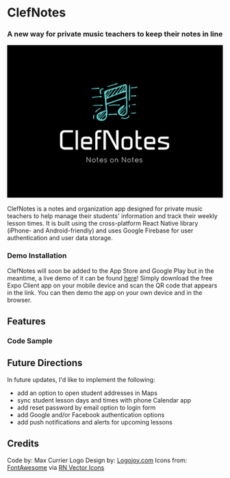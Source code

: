 # ClefNotes

### A new way for private music teachers to keep their notes in line

![Logo Image](https://github.com/sheriffhoodie/clef-notes/blob/master/images/clefnotes-logo-small.png)

ClefNotes is a notes and organization app designed for private music teachers to help manage their students' information and track their weekly lesson times. It is built using the cross-platform React Native library (iPhone- and Android-friendly) and uses Google Firebase for user authentication and user data storage.

### Demo Installation

ClefNotes will soon be added to the App Store and Google Play but in the meantime, a live demo of it can be found [here](https://snack.expo.io/@sheriffhoodie/clefnotes)! Simply download the free Expo Client app on your mobile device and scan the QR code that appears in the link. You can then demo the app on your own device and in the browser.

## Features

### Code Sample

## Future Directions

In future updates, I'd like to implement the following:

- add an option to open student addresses in Maps
- sync student lesson days and times with phone Calendar app
- add reset password by email option to login form
- add Google and/or Facebook authentication options
- add push notifications and alerts for upcoming lessons

## Credits

Code by: Max Currier
Logo Design by: [Logojoy.com](http://logojoy.com)
Icons from: [FontAwesome](http://fontawesome.com) via [RN Vector Icons](https://github.com/oblador/react-native-vector-icons)
